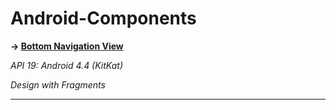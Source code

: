# Android-Components #

**-> [Bottom Navigation View](https://github.com/OzgurBIKMAZ/Android-Components/tree/master/BottomNavigationView)**

*API 19: Android 4.4 (KitKat)*

*Design with Fragments*

---------------------------------------------------------------------------------------

